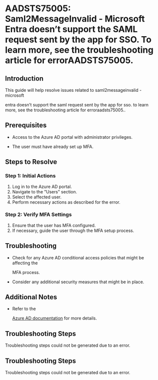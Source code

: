 
# AADSTS75005: Saml2MessageInvalid - Microsoft Entra doesn’t support the SAML request sent by the app for SSO. To learn more, see the troubleshooting article for errorAADSTS75005.


## Introduction

This guide will help resolve issues related to saml2messageinvalid - microsoft

entra doesn’t support the saml request sent by the app for sso. to learn more,
see the troubleshooting article for erroraadsts75005..


## Prerequisites


* Access to the Azure AD portal with administrator privileges.

* The user must have already set up MFA.


## Steps to Resolve


### Step 1: Initial Actions

1. Log in to the Azure AD portal.
2. Navigate to the "Users" section.
3. Select the affected user.
4. Perform necessary actions as described for the error.


### Step 2: Verify MFA Settings

1. Ensure that the user has MFA configured.
2. If necessary, guide the user through the MFA setup process.


## Troubleshooting


* Check for any Azure AD conditional access policies that might be affecting the

  MFA process.

* Consider any additional security measures that might be in place.


## Additional Notes


* Refer to the

  [Azure AD 
documentation](https://learn.microsoft.com/en-us/azure/active-directory/)
  for more details.


## Troubleshooting Steps

Troubleshooting steps could not be generated due to an error.


## Troubleshooting Steps

Troubleshooting steps could not be generated due to an error.
